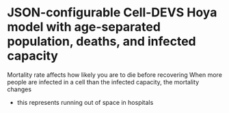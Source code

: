 # JSON-configurable Cell-DEVS Hoya model with age-separated population, deaths, and infected capacity
Mortality rate affects how likely you are to die before recovering
When more people are infected in a cell than the infected capacity, the mortality changes
 - this represents running out of space in hospitals